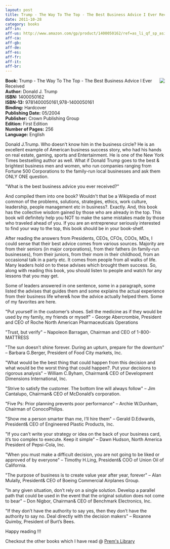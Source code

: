 ```yaml
---
layout: post
title: Trump - The Way To The Top - The Best Business Advice I Ever Received
date: 2011-10-28
category: books
aff-in: 
aff-us: http://www.amazon.com/gp/product/1400050162/ref=as_li_qf_sp_asin_tl?ie=UTF8&amp;tag=booiverea-20&amp;linkCode=as2&amp;camp=217145&amp;creative=399369&amp;creativeASIN=1400050162
aff-ca: 
aff-gb: 
aff-de: 
aff-es: 
aff-fr: 
aff-it: 
aff-br: 
---
```


<img style="clear: right; float: right; margin-bottom: 1em; margin-left: 1em;" 
src="{{site.img-url}}/trump-the-way-to-the-top-the-best-business-advice-i-ever-received-donald-trump.jpg"/>
**Book:** Trump - The Way To The Top - The Best Business Advice I Ever Received  
**Author:** Donald J. Trump  
**ISBN:** 1400050162  
**ISBN-13:** 9781400050161,978-1400050161  
**Binding:** Hardcover  
**Publishing Date:** 05/2004  
**Publisher:** Crown Publishing Group  
**Edition:** First Edition  
**Number of Pages:** 256  
**Language:** English  
  
Donald J.Trump. Who doesn't know him in the business circle? He is an excellent example of American business success story, who had his hands on real estate, gaming, sports and Entertainment. He is one of the New York Times bestselling author as well. What if Donald Trump goes to the best & brightest business men and women, who run companies ranging from Fortune 500 Corporations to the family-run local businesses and ask them ONLY ONE question.  
  
"What is the best business advice you ever received?"  
  
And compiled them into one book? Wouldn't that be a Wikipedia of most common of the problems, solutions, strategies, ethics, work culture, leadership, people management etc in business?. Exactly. And, this book has the collective wisdom gained by those who are already in the top. This book will definitely help you NOT to make the same mistakes made by those who traveled ahead of you. If you are an entrepreneur seriously interested to find your way to the top, this book should be in your book-shelf.  
  
After reading the answers from Presidents, CEOs, CFOs, COOs, MDs, I could sense that their best advice comes from various sources. Majority are from their seniors (in major corporations), from their fathers (in family-run businesses), from their juniors, from their mom in their childhood, from an occasional talk in a party etc. It comes from people from all walks of life. Many leaders hold on to these advises which brought them success. So, along with reading this book, you should listen to people and watch for any lessons that you may get.  
  
Some of leaders answered in one sentence, some in a paragraph, some listed the advises that guides them and some explains the actual experience from their business life where& how the advice actually helped them. Some of my favorites are here.  
  
"Put yourself in the customer’s shoes. Sell the medicine as if they would be used by my family, my friends or myself" - George Abercrombie, President and CEO of Roche North American Pharmaceuticals Operations  
  
"Trust, but verify" – Napoleon Barragan, Chairman and CEO of 1-800-MATTRESS  
  
"The sun doesn’t shine forever. During an upturn, prepare for the downturn" – Barbara G.Berger, President of Food City markets, Inc.  
  
"What would be the best thing that could happen from this decision and what would be the worst thing that could happen?. Put your decisions to rigorous analysis" – William C.Byham, Chairman& CEO of Development Dimensions International, Inc.  
  
"Strive to satisfy the customer. The bottom line will always follow" – Jim Cantalupo, Chairman& CEO of McDonald’s corporation.  
  
"Five Ps: Prior planning prevents poor performance" – Archie W.Dunham, Chairman of ConocoPhilips.  
  
"Show me a person smarter than me, I’ll hire them" – Gerald D.Edwards, President& CEO of Engineered Plastic Products, Inc.  
  
"If you can’t write your strategy or idea on the back of your business card, it’s too complex to execute. Keep it simple" – Dawn Hudson, North America President of Pepsi-Cola, Inc.  
  
"When you must make a difficult decision, you are not going to be liked or approved of by everyone" – Timothy H.Ling, President& COO of Union Oil of California.  
  
"The purpose of business is to create value year after year, forever" – Alan Mulally, President& CEO of Boeing Commercial Airplanes Group.  
  
"In any given situation, don’t rely on a single solution. Develop a parallel path that could be used in the event that the original solution does not come to bear" – Don Nigbor, Chairman& CEO of Benchmark Electronics, Inc.  
  
"If they don’t have the authority to say yes, then they don’t have the authority to say no. Deal directly with the decision makers" – Roxanne Quimby, President of Burt’s Bees.  

Happy reading !!!  

Checkout the other books which I have read @ [Prem's Library]({{site.url}}/category/books/)  
